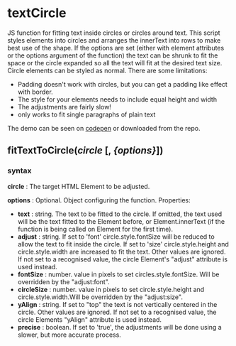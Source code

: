 
# textCircle
JS function for fitting text inside circles or circles around text.
This script styles elements into circles and arranges the innerText into rows to make best use of the shape. If the options are set (either with element attributes or the options argument of the function) the text can be shrunk to fit the space or the circle expanded so all the text will fit at the desired text size. Circle elements can be styled as normal. There are some limitations:
- Padding doesn't work with circles, but you can get a padding like effect with border.
- The style for your elements needs to include equal height and width
- The adjustments are fairly slow!
- only works to fit single paragraphs of plain text

The demo can be seen on [codepen](https://codepen.io/dblatcher/pen/NoYaLJ) or downloaded from the repo.

## fitTextToCircle(*circle* [, *{options}*])
### syntax
**circle** : The target HTML Element to be adjusted.

**options** : Optional. Object configuring the function. Properties:
- **text** : string. The text to be fitted to the circle. If omitted, the text used will be the text fitted to the Element before, or Element.innerText (if the function is being called on Element for the first time).
- **adjust** : string. If set to 'font' circle.style.fontSize will be reduced to allow the text to fit inside the circle. If set to 'size' circle.style.height and circle.style.width are increased to fit the text. Other values are ignored. If not set to a recognised value, the circle Element's "adjust" attribute is used instead.
- **fontSize** : number. value in pixels to set circles.style.fontSize. Will be overridden by the "adjust:font".
- **circleSize** : number. value in pixels to set  circle.style.height and circle.style.width.Will be overridden by the "adjust:size".
- **yAlign** : string. If set to "top" the text is not vertically centered in the circle.  Other values are ignored. If not set to a recognised value, the circle Elements "yAlign" attribute is used instead.
- **precise** : boolean. If set to 'true', the adjustments will be done using a slower, but more accurate process.
